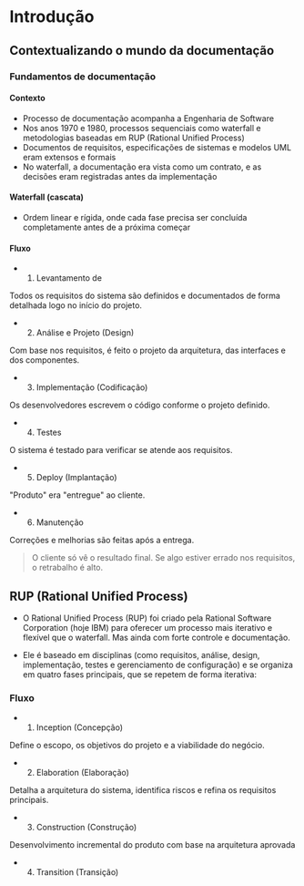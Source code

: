 # Introdução

## Contextualizando o mundo da documentação

### Fundamentos de documentação

#### Contexto

- Processo de documentação acompanha a Engenharia de Software
- Nos anos 1970 e 1980, processos sequenciais como waterfall e metodologias baseadas em RUP (Rational Unified Process)
- Documentos de requisitos, especificações de sistemas e modelos UML eram extensos e formais
- No waterfall, a documentação era vista como um contrato, e as decisões eram registradas antes da implementação

#### Waterfall (cascata)

- Ordem linear e rígida, onde cada fase precisa ser concluída completamente antes de a próxima começar

#### Fluxo

- 1. Levantamento de

Todos os requisitos do sistema são definidos e documentados de forma detalhada logo no início do projeto.

- 2. Análise e Projeto (Design)

Com base nos requisitos, é feito o projeto da arquitetura, das interfaces e dos componentes.

- 3. Implementação (Codificação)

Os desenvolvedores escrevem o código conforme o projeto definido.

- 4. Testes

O sistema é testado para verificar se atende aos requisitos.

- 5. Deploy (Implantação)

"Produto" era "entregue" ao cliente.

- 6. Manutenção

Correções e melhorias são feitas após a entrega.

> O cliente só vê o resultado final. Se algo estiver errado nos requisitos, o retrabalho é alto.

## RUP (Rational Unified Process)

- O Rational Unified Process (RUP) foi criado pela Rational Software Corporation (hoje IBM) para oferecer um processo mais iterativo e flexível que o waterfall. Mas ainda com forte controle e documentação.

- Ele é baseado em disciplinas (como requisitos, análise, design, implementação, testes e gerenciamento de configuração) e se organiza em quatro fases principais, que se repetem de forma iterativa:

### Fluxo

- 1. Inception (Concepção)

Define o escopo, os objetivos do projeto e a viabilidade do negócio.

- 2. Elaboration (Elaboração)

Detalha a arquitetura do sistema, identifica riscos e refina os requisitos principais.

- 3. Construction (Construção)

Desenvolvimento incremental do produto com base na arquitetura aprovada

- 4. Transition (Transição)
